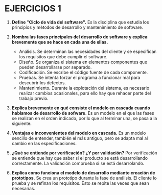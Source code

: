 # EJERCICIOS 1

1. **Define "Ciclo de vida del software".**
    Es la disciplina que estudia los principios y métodos de desarrollo y mantenimiento de software.


2. **Nombra las fases principales del desarrollo de software y explica brevemente que se hace en cada una de ellas.**
    - Análisis.
        Se determinan las necesidades del cliente y se especifican los requisitos que debe cumplir el software.
    - Diseño.
        Se organiza el sistema en elementos componentes que pueden desarrollarse por separado.
    - Codificación.
        Se escribe el código fuente de cada componente.
    - Pruebas.
        Se intenta forzar el programa a funcionar mal para descubrir los defectos.
    - Mantenimiento.
        Durante la explotación del sistema, es necesario realizar cambios ocasionales, para ello hay que rehacer parte del trabajo previo.


3. **Explica brevemente en qué consiste el modelo en cascada cuando hablamos de desarrollo de sofware.**
    Es un modelo en el que las fases se realizan en el orden indicado, por lo que al terminar una, se pasa a la siguiente.

4. **Ventajas e inconvenientes del modelo en cascada.**
    Es un modelo sencillo de entender, también el más antiguo, pero se adapta mal al cambio en las especificaciones.

5. **¿Qué se entiende por verificación? ¿Y por validación?**
    Por verificación se entiende que hay que saber si el producto se está desarrollando correctamente. La validación comprueba si se está desarrolando.

6. **Explica como funciona el modelo de desarrollo mediante creación de prototipos.**
    Se crea un prototipo durante la fase de análisis. El cliente lo prueba y se refinan los requisitos. Esto se repite las veces que sean necesarias.
